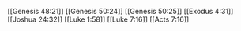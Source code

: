[[Genesis 48:21]]
[[Genesis 50:24]]
[[Genesis 50:25]]
[[Exodus 4:31]]
[[Joshua 24:32]]
[[Luke 1:58]]
[[Luke 7:16]]
[[Acts 7:16]]
